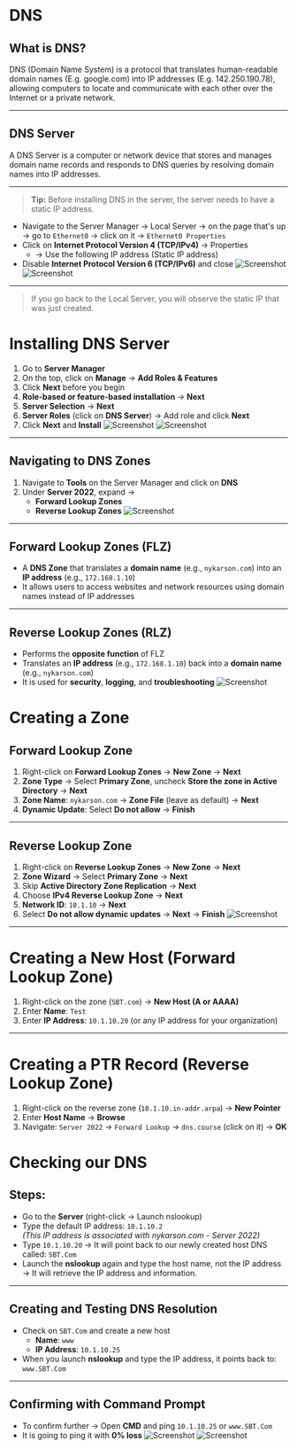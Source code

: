 # DNS

## What is DNS?

DNS (Domain Name System) is a protocol that translates human-readable domain names (E.g. google.com) into IP addresses (E.g. 142.250.190.78), allowing computers to locate and communicate with each other over the Internet or a private network.

---
## DNS Server

A DNS Server is a computer or network device that stores and manages domain name records and responds to DNS queries by resolving domain names into IP addresses.

---
> **Tip:** Before installing DNS in the server, the server needs to have a static IP address.

- Navigate to the Server Manager → Local Server → on the page that's up → go to `Ethernet0` → click on it → `Ethernet0 Properties`
- Click on **Internet Protocol Version 4 (TCP/IPv4)** → Properties
  - → Use the following IP address (Static IP address)
- Disable **Internet Protocol Version 6 (TCP/IPv6)** and close
![Screenshot](images/screenshot103.jpg)
![Screenshot](images/screenshot104.jpg)

---

> If you go back to the Local Server, you will observe the static IP that was just created.

# Installing DNS Server

1. Go to **Server Manager**  
2. On the top, click on **Manage** → **Add Roles & Features**  
3. Click **Next** before you begin  
4. **Role-based or feature-based installation** → **Next**  
5. **Server Selection** → **Next**  
6. **Server Roles** (click on **DNS Server**) → Add role and click **Next**  
7. Click **Next** and **Install**
![Screenshot](images/screenshot105.jpg)
![Screenshot](images/screenshot106.jpg)

---

## Navigating to DNS Zones

1. Navigate to **Tools** on the Server Manager and click on **DNS**  
2. Under **Server 2022**, expand →  
   - **Forward Lookup Zones**  
   - **Reverse Lookup Zones**
![Screenshot](images/screenshot107.jpg)
---

## Forward Lookup Zones (FLZ)

- A **DNS Zone** that translates a **domain name** (e.g., `nykarson.com`) into an **IP address** (e.g., `172.168.1.10`)  
- It allows users to access websites and network resources using domain names instead of IP addresses
---
## Reverse Lookup Zones (RLZ)

- Performs the **opposite function** of FLZ  
- Translates an **IP address** (e.g., `172.168.1.10`) back into a **domain name** (e.g., `nykarson.com`)  
- It is used for **security**, **logging**, and **troubleshooting**
![Screenshot](images/screenshot108.jpg)
# Creating a Zone

## Forward Lookup Zone

1. Right-click on **Forward Lookup Zones** → **New Zone** → **Next**
2. **Zone Type** → Select **Primary Zone**, uncheck **Store the zone in Active Directory** → **Next**
3. **Zone Name**: `nykarson.com` → **Zone File** (leave as default) → **Next**
4. **Dynamic Update**: Select **Do not allow** → **Finish**
---
## Reverse Lookup Zone

1. Right-click on **Reverse Lookup Zones** → **New Zone** → **Next**
2. **Zone Wizard** → Select **Primary Zone** → **Next**
3. Skip **Active Directory Zone Replication** → **Next**
4. Choose **IPv4 Reverse Lookup Zone** → **Next**
5. **Network ID**: `10.1.10` → **Next**
6. Select **Do not allow dynamic updates** → **Next** → **Finish**
![Screenshot](images/screenshot109.jpg)
---
# Creating a New Host (Forward Lookup Zone)

1. Right-click on the zone (`SBT.com`) → **New Host (A or AAAA)**  
2. Enter **Name**: `Test`  
3. Enter **IP Address**: `10.1.10.20` (or any IP address for your organization)
---
# Creating a PTR Record (Reverse Lookup Zone)

1. Right-click on the reverse zone (`10.1.10.in-addr.arpa`) → **New Pointer**
2. Enter **Host Name** → **Browse**  
3. Navigate: `Server 2022` → `Forward Lookup` → `dns.course` (click on it) → **OK**
# Checking our DNS

## Steps:

- Go to the **Server** (right-click → Launch nslookup)
- Type the default IP address: `10.1.10.2`  
  *(This IP address is associated with nykarson.com - Server 2022)*
- Type `10.1.10.20` → It will point back to our newly created host DNS called: `SBT.Com`
- Launch the **nslookup** again and type the host name, not the IP address → It will retrieve the IP address and information.

---
## Creating and Testing DNS Resolution

- Check on `SBT.Com` and create a new host  
  - **Name**: `www`  
  - **IP Address**: `10.1.10.25`
- When you launch **nslookup** and type the IP address, it points back to: `www.SBT.Com`

---
## Confirming with Command Prompt

- To confirm further → Open **CMD** and ping `10.1.10.25` or `www.SBT.Com`
- It is going to ping it with **0% loss**
![Screenshot](images/screenshot110.jpg)
![Screenshot](images/screenshot111.jpg)

